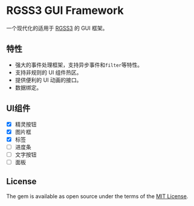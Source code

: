 # RGSS3 GUI Framework

一个现代化的适用于 [RGSS3](http://miaowm5.github.io/RMVA-F1/RPGVXAcecn/rgss/index.html) 的 GUI 框架。

## 特性
* 强大的事件处理框架，支持异步事件和`filter`等特性。
* 支持非规则的 UI 组件热区。
* 提供便利的 UI 动画的接口。
* 数据绑定。

## UI组件
- [x] 精灵按钮
- [x] 图片框
- [x] 标签
- [ ] 进度条
- [ ] 文字按钮
- [ ] 面板

## License

The gem is available as open source under the terms of the [MIT License](LICENSE).